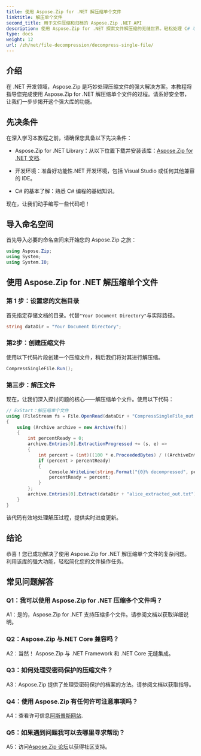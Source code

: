 ```yaml
---
title: 使用 Aspose.Zip for .NET 解压缩单个文件
linktitle: 解压单个文件
second_title: 用于文件压缩和归档的 Aspose.Zip .NET API
description: 使用 Aspose.Zip for .NET 探索文件解压缩的无缝世界。轻松处理 C# 项目中的压缩文件。
type: docs
weight: 12
url: /zh/net/file-decompression/decompress-single-file/
---
```

## 介绍

在 .NET 开发领域，Aspose.Zip 是巧妙处理压缩文件的强大解决方案。本教程将指导您完成使用 Aspose.Zip for .NET 解压缩单个文件的过程。请系好安全带，让我们一步步揭开这个强大库的功能。

## 先决条件

在深入学习本教程之前，请确保您具备以下先决条件：

-  Aspose.Zip for .NET Library：从以下位置下载并安装该库：[Aspose.Zip for .NET 文档](https://reference.aspose.com/zip/net/).

- 开发环境：准备好功能性.NET 开发环境，包括 Visual Studio 或任何其他兼容的 IDE。

- C# 的基本了解：熟悉 C# 编程的基础知识。

现在，让我们动手编写一些代码吧！

## 导入命名空间

首先导入必要的命名空间来开始您的 Aspose.Zip 之旅：

```csharp
using Aspose.Zip;
using System;
using System.IO;
```

## 使用 Aspose.Zip for .NET 解压缩单个文件

### 第 1 步：设置您的文档目录

首先指定存储文档的目录。代替`"Your Document Directory"`与实际路径。

```csharp
string dataDir = "Your Document Directory";
```

### 第2步：创建压缩文件

使用以下代码片段创建一个压缩文件，稍后我们将对其进行解压缩。

```csharp
CompressSingleFile.Run();
```

### 第三步：解压文件

现在，让我们深入探讨问题的核心——解压缩单个文件。使用以下代码：

```csharp
// ExStart：解压缩单个文件
using (FileStream fs = File.OpenRead(dataDir + "CompressSingleFile_out.zip"))
{
    using (Archive archive = new Archive(fs))
    {
        int percentReady = 0;
        archive.Entries[0].ExtractionProgressed += (s, e) =>
        {
            int percent = (int)((100 * e.ProceededBytes) / ((ArchiveEntry)s).UncompressedSize);
            if (percent > percentReady)
            {
                Console.WriteLine(string.Format("{0}% decompressed", percent));
                percentReady = percent;
            }
        };
        archive.Entries[0].Extract(dataDir + "alice_extracted_out.txt");
    }
}
```

该代码有效地处理解压过程，提供实时进度更新。

## 结论

恭喜！您已成功解决了使用 Aspose.Zip for .NET 解压缩单个文件的复杂问题。利用该库的强大功能，轻松简化您的文件操作任务。

## 常见问题解答

### Q1：我可以使用 Aspose.Zip for .NET 压缩多个文件吗？

A1：是的，Aspose.Zip for .NET 支持压缩多个文件。请参阅文档以获取详细说明。

### Q2：Aspose.Zip 与.NET Core 兼容吗？

A2：当然！ Aspose.Zip 与 .NET Framework 和 .NET Core 无缝集成。

### Q3：如何处理受密码保护的压缩文件？

A3：Aspose.Zip 提供了处理受密码保护的档案的方法。请参阅文档以获取指导。

### Q4：使用 Aspose.Zip 有任何许可注意事项吗？

 A4：查看许可信息[阿斯普斯网站](https://purchase.aspose.com/buy).

### Q5：如果遇到问题我可以去哪里寻求帮助？

 A5：访问[Aspose.Zip 论坛](https://forum.aspose.com/c/zip/37)以获得社区支持。